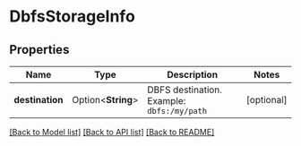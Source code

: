 # DbfsStorageInfo

## Properties

Name | Type | Description | Notes
------------ | ------------- | ------------- | -------------
**destination** | Option<**String**> | DBFS destination. Example: `dbfs:/my/path` | [optional]

[[Back to Model list]](../README.md#documentation-for-models) [[Back to API list]](../README.md#documentation-for-api-endpoints) [[Back to README]](../README.md)


